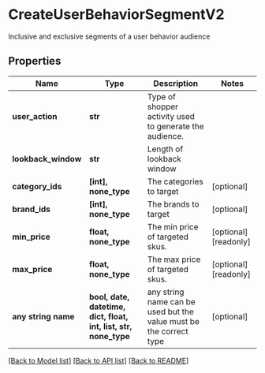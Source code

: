 # CreateUserBehaviorSegmentV2

Inclusive and exclusive segments of a user behavior audience 

## Properties
Name | Type | Description | Notes
------------ | ------------- | ------------- | -------------
**user_action** | **str** | Type of shopper activity used to generate the audience. | 
**lookback_window** | **str** | Length of lookback window | 
**category_ids** | **[int], none_type** | The categories to target | [optional] 
**brand_ids** | **[int], none_type** | The brands to target | [optional] 
**min_price** | **float, none_type** | The min price of targeted skus. | [optional] [readonly] 
**max_price** | **float, none_type** | The max price of targeted skus. | [optional] [readonly] 
**any string name** | **bool, date, datetime, dict, float, int, list, str, none_type** | any string name can be used but the value must be the correct type | [optional]

[[Back to Model list]](../README.md#documentation-for-models) [[Back to API list]](../README.md#documentation-for-api-endpoints) [[Back to README]](../README.md)


